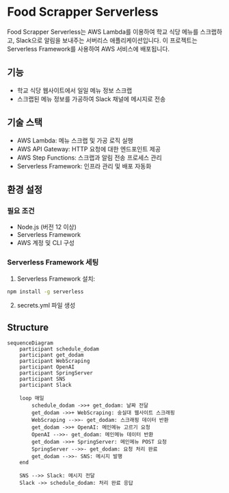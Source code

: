 # Food Scrapper Serverless

Food Scrapper Serverless는 AWS Lambda를 이용하여 학교 식당 메뉴를 스크랩하고, Slack으로 알림을 보내주는 서버리스 애플리케이션입니다. 이 프로젝트는 Serverless Framework를 사용하여 AWS 서비스에 배포됩니다.

## 기능

- 학교 식당 웹사이트에서 일일 메뉴 정보 스크랩
- 스크랩된 메뉴 정보를 가공하여 Slack 채널에 메시지로 전송

## 기술 스택

- AWS Lambda: 메뉴 스크랩 및 가공 로직 실행
- AWS API Gateway: HTTP 요청에 대한 엔드포인트 제공
- AWS Step Functions: 스크랩과 알림 전송 프로세스 관리
- Serverless Framework: 인프라 관리 및 배포 자동화

## 환경 설정

### 필요 조건

- Node.js (버전 12 이상)
- Serverless Framework
- AWS 계정 및 CLI 구성

### Serverless Framework 세팅

1. Serverless Framework 설치:

```bash
npm install -g serverless
```

2. secrets.yml 파일 생성

## Structure

```mermaid
sequenceDiagram
    participant schedule_dodam
    participant get_dodam
    participant WebScraping
    participant OpenAI
    participant SpringServer
    participant SNS
    participant Slack

    loop 매일
        schedule_dodam ->>+ get_dodam: 날짜 전달
        get_dodam ->>+ WebScraping: 숭실대 웹사이트 스크래핑
        WebScraping -->>- get_dodam: 스크래핑 데이터 반환
        get_dodam ->>+ OpenAI: 메인메뉴 고르기 요청
        OpenAI -->>- get_dodam: 메인메뉴 데이터 반환
        get_dodam ->>+ SpringServer: 메인메뉴 POST 요청
        SpringServer -->>- get_dodam: 요청 처리 완료
        get_dodam -->>- SNS: 메시지 발행
    end

    SNS -->> Slack: 메시지 전달
    Slack ->> schedule_dodam: 처리 완료 응답
```